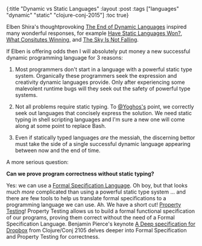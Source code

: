 {:title "Dynamic vs Static Languages" :layout :post :tags ["languages" "dynamic" "static" "clojure-conj-2015"] :toc true}

Elben Shira's thoughtprovoking [The End of Dynamic Languages](http://elbenshira.com/blog/the-end-of-dynamic-languages/) inspired many wonderful responses, for example [Have Static Languages Won?](http://pointersgonewild.com/2015/11/25/have-static-languages-won/), [What Consitutes Winning](http://exupero.org/hazard/post/what-constitutes-winning/), and [The Sky Is Not Falling](http://yogthos.net/posts/2015-11-28-TheSkyIsNotFalling.html).

If Elben is offering odds then I will absolutely put money a new successful dynamic programming language for 3 reasons:

1.  Most programmers don't start in a language with a powerful static type system. Organically these programmers seek the expression and creativity dynamic languages provide. Only after experiencing some malevolent runtime bugs will they seek out the safety of powerful type systems.

2.  Not all problems require static typing. To [@Yoghos's](https://twitter.com/yogthos) point, we correctly seek out languages that concisely express the solution. We need static typing in shell scripting languages and I'm sure a new one will come along at some point to replace Bash.

3.  Even if statically typed languages *are* the messiah, the discerning bettor must take the side of a single successful dynamic language appearing between now and the end of time.

A more serious question:

**Can we prove program correctness without static typing?**

Yes: we can use a [Formal Specification Language](https://en.wikipedia.org/wiki/Specification_language). Oh boy, but that looks much *more* complicated than using a powerful static type system ... and there are few tools to help us translate formal specifications to a programming language we can use. Ah. We have a short cut! [Property Testing](https://en.wikipedia.org/wiki/Property_testing)! Property Testing allows us to build a formal functional specification of our programs, proving them correct without the need of a Formal Specification Language. Benjamin Pierce's keynote [A Deep specification for Dropbox](https://www.youtube.com/watch?v=Y2jQe8DFzUM) from Clojure/Conj 2105 delves deeper into Formal Specification and Property Testing for correctness.
